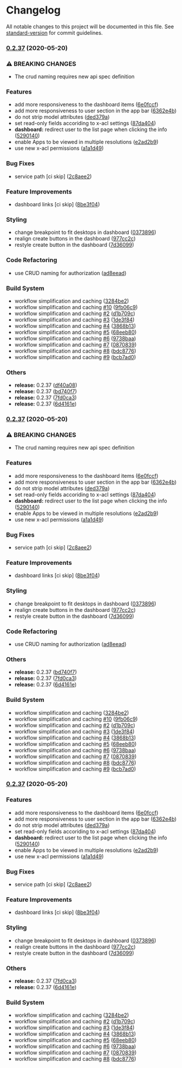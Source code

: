 # Changelog

All notable changes to this project will be documented in this file. See [standard-version](https://github.com/conventional-changelog/standard-version) for commit guidelines.

### [0.2.37](https://github.com/redkubes/otomi-stack-web/compare/v0.2.36...v0.2.37) (2020-05-20)


### ⚠ BREAKING CHANGES

* The crud naming requires new api spec definition

### Features

* add more responsiveness to the dashboard items ([6e0fccf](https://github.com/redkubes/otomi-stack-web/commit/6e0fccff120a9189d97451b7c71e9ad96122e724))
* add more responsiveness to user section in the app bar ([6362e4b](https://github.com/redkubes/otomi-stack-web/commit/6362e4be8da14d5a64ea06dfec6dc798259334cd))
* do not strip model attributes ([ded379a](https://github.com/redkubes/otomi-stack-web/commit/ded379abca1f4230fb88f5efa4f853babc6038d0))
* set read-only fields accoriding to x-acl settings ([87da404](https://github.com/redkubes/otomi-stack-web/commit/87da40415ec63b284a18a8367cfad7a92948ebc0))
* **dashboard:** redirect user to the list page when clicking the info ([5290140](https://github.com/redkubes/otomi-stack-web/commit/5290140773d11bf9f2f9e96a018a2b50bbd59945))
* enable Apps to be viewed in multiple resolutions ([e2ad2b9](https://github.com/redkubes/otomi-stack-web/commit/e2ad2b9864e43eded487e8ae21b0b618cb820140))
* use new x-acl permissions ([a1a1d49](https://github.com/redkubes/otomi-stack-web/commit/a1a1d49ed0756bdb2ea6c05fd0e697b49af5d552))


### Bug Fixes

* service path [ci skip] ([2c8aee2](https://github.com/redkubes/otomi-stack-web/commit/2c8aee27bacf02c9d1fc1f882cbf307131b10336))


### Feature Improvements

* dashboard links [ci skip] ([8be3f04](https://github.com/redkubes/otomi-stack-web/commit/8be3f042745767fa98e96edd728556b10b5a8b9e))


### Styling

* change breakpoint to fit desktops in dashboard ([0373896](https://github.com/redkubes/otomi-stack-web/commit/0373896a56d306454f023e0f3614be5b0cbadd60))
* realign create buttons in the dashboard ([977cc2c](https://github.com/redkubes/otomi-stack-web/commit/977cc2cf0abd9d9de49101e6e653aeb48382d658))
* restyle create button in the dashboard ([7d36099](https://github.com/redkubes/otomi-stack-web/commit/7d36099e89793870a34ffc79a3837ac8913e719f))


### Code Refactoring

* use CRUD naming for authorization ([ad8eead](https://github.com/redkubes/otomi-stack-web/commit/ad8eead5c8ecb6369178298da0f9cba2e96add2a))


### Build System

* workflow simplification and caching ([3284be2](https://github.com/redkubes/otomi-stack-web/commit/3284be294c909fe66e95d857fe6628d5a7ef5997))
* workflow simplification and caching [#10](https://github.com/redkubes/otomi-stack-web/issues/10) ([9fb06c9](https://github.com/redkubes/otomi-stack-web/commit/9fb06c922a301cde7c39f896dfef0e7181cd8cdc))
* workflow simplification and caching [#2](https://github.com/redkubes/otomi-stack-web/issues/2) ([d1b709c](https://github.com/redkubes/otomi-stack-web/commit/d1b709cf382c1c6d97385076214246e0de543fb3))
* workflow simplification and caching [#3](https://github.com/redkubes/otomi-stack-web/issues/3) ([1de3f84](https://github.com/redkubes/otomi-stack-web/commit/1de3f84c941fd4031f7813b2a04083e21301cda5))
* workflow simplification and caching [#4](https://github.com/redkubes/otomi-stack-web/issues/4) ([3868b13](https://github.com/redkubes/otomi-stack-web/commit/3868b13f6092ff8243fa5b624a3a9a1816253486))
* workflow simplification and caching [#5](https://github.com/redkubes/otomi-stack-web/issues/5) ([68eeb80](https://github.com/redkubes/otomi-stack-web/commit/68eeb80c4a6e05391c4aadc41f5d8b03b2a60006))
* workflow simplification and caching [#6](https://github.com/redkubes/otomi-stack-web/issues/6) ([9738baa](https://github.com/redkubes/otomi-stack-web/commit/9738baa39a8721ca61fe069b04739e3e2aadd1c7))
* workflow simplification and caching [#7](https://github.com/redkubes/otomi-stack-web/issues/7) ([0870839](https://github.com/redkubes/otomi-stack-web/commit/08708398f294f0e74b146609cc803dc7c238d97f))
* workflow simplification and caching [#8](https://github.com/redkubes/otomi-stack-web/issues/8) ([bdc8776](https://github.com/redkubes/otomi-stack-web/commit/bdc87766df9a57fc6bf10730af8fd1f31ed5aaf9))
* workflow simplification and caching [#9](https://github.com/redkubes/otomi-stack-web/issues/9) ([bcb7ad0](https://github.com/redkubes/otomi-stack-web/commit/bcb7ad0302876028892ead2ea6470af54bc125bd))


### Others

* **release:** 0.2.37 ([df40a08](https://github.com/redkubes/otomi-stack-web/commit/df40a0830155957f6ac0c170f4b03fd2164a9201))
* **release:** 0.2.37 ([bd740f7](https://github.com/redkubes/otomi-stack-web/commit/bd740f759316be8eb1cefb1b0ad25fff7d12af69))
* **release:** 0.2.37 ([7fd0ca3](https://github.com/redkubes/otomi-stack-web/commit/7fd0ca313d26811ae35c9a7f1d6745362f9c44f8))
* **release:** 0.2.37 ([6d4161e](https://github.com/redkubes/otomi-stack-web/commit/6d4161e2f61bf82471904b49e89f7b7d9a15b8ac))

### [0.2.37](https://github.com/redkubes/otomi-stack-web/compare/v0.2.36...v0.2.37) (2020-05-20)


### ⚠ BREAKING CHANGES

* The crud naming requires new api spec definition

### Features

* add more responsiveness to the dashboard items ([6e0fccf](https://github.com/redkubes/otomi-stack-web/commit/6e0fccff120a9189d97451b7c71e9ad96122e724))
* add more responsiveness to user section in the app bar ([6362e4b](https://github.com/redkubes/otomi-stack-web/commit/6362e4be8da14d5a64ea06dfec6dc798259334cd))
* do not strip model attributes ([ded379a](https://github.com/redkubes/otomi-stack-web/commit/ded379abca1f4230fb88f5efa4f853babc6038d0))
* set read-only fields accoriding to x-acl settings ([87da404](https://github.com/redkubes/otomi-stack-web/commit/87da40415ec63b284a18a8367cfad7a92948ebc0))
* **dashboard:** redirect user to the list page when clicking the info ([5290140](https://github.com/redkubes/otomi-stack-web/commit/5290140773d11bf9f2f9e96a018a2b50bbd59945))
* enable Apps to be viewed in multiple resolutions ([e2ad2b9](https://github.com/redkubes/otomi-stack-web/commit/e2ad2b9864e43eded487e8ae21b0b618cb820140))
* use new x-acl permissions ([a1a1d49](https://github.com/redkubes/otomi-stack-web/commit/a1a1d49ed0756bdb2ea6c05fd0e697b49af5d552))


### Bug Fixes

* service path [ci skip] ([2c8aee2](https://github.com/redkubes/otomi-stack-web/commit/2c8aee27bacf02c9d1fc1f882cbf307131b10336))


### Feature Improvements

* dashboard links [ci skip] ([8be3f04](https://github.com/redkubes/otomi-stack-web/commit/8be3f042745767fa98e96edd728556b10b5a8b9e))


### Styling

* change breakpoint to fit desktops in dashboard ([0373896](https://github.com/redkubes/otomi-stack-web/commit/0373896a56d306454f023e0f3614be5b0cbadd60))
* realign create buttons in the dashboard ([977cc2c](https://github.com/redkubes/otomi-stack-web/commit/977cc2cf0abd9d9de49101e6e653aeb48382d658))
* restyle create button in the dashboard ([7d36099](https://github.com/redkubes/otomi-stack-web/commit/7d36099e89793870a34ffc79a3837ac8913e719f))


### Code Refactoring

* use CRUD naming for authorization ([ad8eead](https://github.com/redkubes/otomi-stack-web/commit/ad8eead5c8ecb6369178298da0f9cba2e96add2a))


### Others

* **release:** 0.2.37 ([bd740f7](https://github.com/redkubes/otomi-stack-web/commit/bd740f759316be8eb1cefb1b0ad25fff7d12af69))
* **release:** 0.2.37 ([7fd0ca3](https://github.com/redkubes/otomi-stack-web/commit/7fd0ca313d26811ae35c9a7f1d6745362f9c44f8))
* **release:** 0.2.37 ([6d4161e](https://github.com/redkubes/otomi-stack-web/commit/6d4161e2f61bf82471904b49e89f7b7d9a15b8ac))


### Build System

* workflow simplification and caching ([3284be2](https://github.com/redkubes/otomi-stack-web/commit/3284be294c909fe66e95d857fe6628d5a7ef5997))
* workflow simplification and caching [#10](https://github.com/redkubes/otomi-stack-web/issues/10) ([9fb06c9](https://github.com/redkubes/otomi-stack-web/commit/9fb06c922a301cde7c39f896dfef0e7181cd8cdc))
* workflow simplification and caching [#2](https://github.com/redkubes/otomi-stack-web/issues/2) ([d1b709c](https://github.com/redkubes/otomi-stack-web/commit/d1b709cf382c1c6d97385076214246e0de543fb3))
* workflow simplification and caching [#3](https://github.com/redkubes/otomi-stack-web/issues/3) ([1de3f84](https://github.com/redkubes/otomi-stack-web/commit/1de3f84c941fd4031f7813b2a04083e21301cda5))
* workflow simplification and caching [#4](https://github.com/redkubes/otomi-stack-web/issues/4) ([3868b13](https://github.com/redkubes/otomi-stack-web/commit/3868b13f6092ff8243fa5b624a3a9a1816253486))
* workflow simplification and caching [#5](https://github.com/redkubes/otomi-stack-web/issues/5) ([68eeb80](https://github.com/redkubes/otomi-stack-web/commit/68eeb80c4a6e05391c4aadc41f5d8b03b2a60006))
* workflow simplification and caching [#6](https://github.com/redkubes/otomi-stack-web/issues/6) ([9738baa](https://github.com/redkubes/otomi-stack-web/commit/9738baa39a8721ca61fe069b04739e3e2aadd1c7))
* workflow simplification and caching [#7](https://github.com/redkubes/otomi-stack-web/issues/7) ([0870839](https://github.com/redkubes/otomi-stack-web/commit/08708398f294f0e74b146609cc803dc7c238d97f))
* workflow simplification and caching [#8](https://github.com/redkubes/otomi-stack-web/issues/8) ([bdc8776](https://github.com/redkubes/otomi-stack-web/commit/bdc87766df9a57fc6bf10730af8fd1f31ed5aaf9))
* workflow simplification and caching [#9](https://github.com/redkubes/otomi-stack-web/issues/9) ([bcb7ad0](https://github.com/redkubes/otomi-stack-web/commit/bcb7ad0302876028892ead2ea6470af54bc125bd))

### [0.2.37](https://github.com/redkubes/otomi-stack-web/compare/v0.2.36...v0.2.37) (2020-05-20)


### Features

* add more responsiveness to the dashboard items ([6e0fccf](https://github.com/redkubes/otomi-stack-web/commit/6e0fccff120a9189d97451b7c71e9ad96122e724))
* add more responsiveness to user section in the app bar ([6362e4b](https://github.com/redkubes/otomi-stack-web/commit/6362e4be8da14d5a64ea06dfec6dc798259334cd))
* do not strip model attributes ([ded379a](https://github.com/redkubes/otomi-stack-web/commit/ded379abca1f4230fb88f5efa4f853babc6038d0))
* set read-only fields accoriding to x-acl settings ([87da404](https://github.com/redkubes/otomi-stack-web/commit/87da40415ec63b284a18a8367cfad7a92948ebc0))
* **dashboard:** redirect user to the list page when clicking the info ([5290140](https://github.com/redkubes/otomi-stack-web/commit/5290140773d11bf9f2f9e96a018a2b50bbd59945))
* enable Apps to be viewed in multiple resolutions ([e2ad2b9](https://github.com/redkubes/otomi-stack-web/commit/e2ad2b9864e43eded487e8ae21b0b618cb820140))
* use new x-acl permissions ([a1a1d49](https://github.com/redkubes/otomi-stack-web/commit/a1a1d49ed0756bdb2ea6c05fd0e697b49af5d552))


### Bug Fixes

* service path [ci skip] ([2c8aee2](https://github.com/redkubes/otomi-stack-web/commit/2c8aee27bacf02c9d1fc1f882cbf307131b10336))


### Feature Improvements

* dashboard links [ci skip] ([8be3f04](https://github.com/redkubes/otomi-stack-web/commit/8be3f042745767fa98e96edd728556b10b5a8b9e))


### Styling

* change breakpoint to fit desktops in dashboard ([0373896](https://github.com/redkubes/otomi-stack-web/commit/0373896a56d306454f023e0f3614be5b0cbadd60))
* realign create buttons in the dashboard ([977cc2c](https://github.com/redkubes/otomi-stack-web/commit/977cc2cf0abd9d9de49101e6e653aeb48382d658))
* restyle create button in the dashboard ([7d36099](https://github.com/redkubes/otomi-stack-web/commit/7d36099e89793870a34ffc79a3837ac8913e719f))


### Others

* **release:** 0.2.37 ([7fd0ca3](https://github.com/redkubes/otomi-stack-web/commit/7fd0ca313d26811ae35c9a7f1d6745362f9c44f8))
* **release:** 0.2.37 ([6d4161e](https://github.com/redkubes/otomi-stack-web/commit/6d4161e2f61bf82471904b49e89f7b7d9a15b8ac))


### Build System

* workflow simplification and caching ([3284be2](https://github.com/redkubes/otomi-stack-web/commit/3284be294c909fe66e95d857fe6628d5a7ef5997))
* workflow simplification and caching [#2](https://github.com/redkubes/otomi-stack-web/issues/2) ([d1b709c](https://github.com/redkubes/otomi-stack-web/commit/d1b709cf382c1c6d97385076214246e0de543fb3))
* workflow simplification and caching [#3](https://github.com/redkubes/otomi-stack-web/issues/3) ([1de3f84](https://github.com/redkubes/otomi-stack-web/commit/1de3f84c941fd4031f7813b2a04083e21301cda5))
* workflow simplification and caching [#4](https://github.com/redkubes/otomi-stack-web/issues/4) ([3868b13](https://github.com/redkubes/otomi-stack-web/commit/3868b13f6092ff8243fa5b624a3a9a1816253486))
* workflow simplification and caching [#5](https://github.com/redkubes/otomi-stack-web/issues/5) ([68eeb80](https://github.com/redkubes/otomi-stack-web/commit/68eeb80c4a6e05391c4aadc41f5d8b03b2a60006))
* workflow simplification and caching [#6](https://github.com/redkubes/otomi-stack-web/issues/6) ([9738baa](https://github.com/redkubes/otomi-stack-web/commit/9738baa39a8721ca61fe069b04739e3e2aadd1c7))
* workflow simplification and caching [#7](https://github.com/redkubes/otomi-stack-web/issues/7) ([0870839](https://github.com/redkubes/otomi-stack-web/commit/08708398f294f0e74b146609cc803dc7c238d97f))
* workflow simplification and caching [#8](https://github.com/redkubes/otomi-stack-web/issues/8) ([bdc8776](https://github.com/redkubes/otomi-stack-web/commit/bdc87766df9a57fc6bf10730af8fd1f31ed5aaf9))
